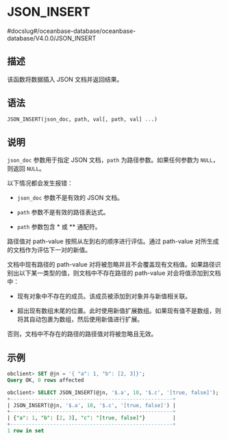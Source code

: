 JSON_INSERT 
================================
#docslug#/oceanbase-database/oceanbase-database/V4.0.0/JSON_INSERT


描述 
-----------------------

该函数将数据插入 JSON 文档并返回结果。

语法 
-----------------------

```sql
JSON_INSERT(json_doc, path, val[, path, val] ...)
```



说明 
-----------------------

`json_doc` 参数用于指定 JSON 文档，`path` 为路径参数。如果任何参数为 `NULL`，则返回 `NULL`。

以下情况都会发生报错：

* `json_doc` 参数不是有效的 JSON 文档。

  

* `path` 参数不是有效的路径表达式。

  

* `path` 参数包含 \* 或 \*\* 通配符。

  




路径值对 path-value 按照从左到右的顺序进行评估。通过 path-value 对所生成的文档作为评估下一对的新值。

文档中现有路径的 path-value 对将被忽略并且不会覆盖现有文档值。如果路径识别出以下某一类型的值，则文档中不存在路径的 path-value 对会将值添加到文档中：

* 现有对象中不存在的成员。该成员被添加到对象并与新值相关联。

  

* 超出现有数组末尾的位置。此时使用新值扩展数组。如果现有值不是数组，则将其自动包裹为数组，然后使用新值进行扩展。

  




否则，文档中不存在的路径的路径值对将被忽略且无效。

示例 
-----------------------

```sql
obclient> SET @jn = '{ "a": 1, "b": [2, 3]}';
Query OK, 0 rows affected

obclient> SELECT JSON_INSERT(@jn, '$.a', 10, '$.c', '[true, false]');
+-----------------------------------------------------+
| JSON_INSERT(@jn, '$.a', 10, '$.c', '[true, false]') |
+-----------------------------------------------------+
| {"a": 1, "b": [2, 3], "c": "[true, false]"}         |
+-----------------------------------------------------+
1 row in set
```



